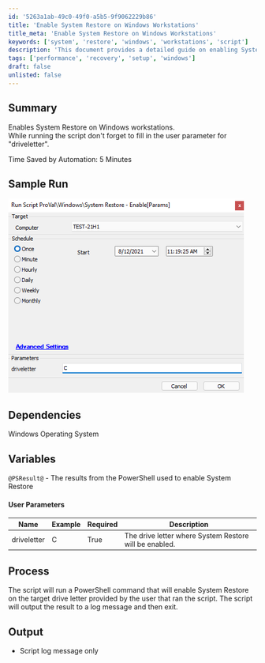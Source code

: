 ```yaml
---
id: '5263a1ab-49c0-49f0-a5b5-9f9062229b86'
title: 'Enable System Restore on Windows Workstations'
title_meta: 'Enable System Restore on Windows Workstations'
keywords: ['system', 'restore', 'windows', 'workstations', 'script']
description: 'This document provides a detailed guide on enabling System Restore on Windows workstations using a PowerShell script. It covers user parameters, dependencies, and the process involved in executing the script, along with the expected output.'
tags: ['performance', 'recovery', 'setup', 'windows']
draft: false
unlisted: false
---
```

## Summary

Enables System Restore on Windows workstations.  
While running the script don't forget to fill in the user parameter for "driveletter".  

Time Saved by Automation: 5 Minutes

## Sample Run

![Sample Run](../../../static/img/System-Restore---Enable/image_1.png)

## Dependencies

Windows Operating System

## Variables

`@PSResult@` - The results from the PowerShell used to enable System Restore

#### User Parameters

| Name        | Example | Required | Description                                         |
|-------------|---------|----------|-----------------------------------------------------|
| driveletter | C       | True     | The drive letter where System Restore will be enabled. |

## Process

The script will run a PowerShell command that will enable System Restore on the target drive letter provided by the user that ran the script. The script will output the result to a log message and then exit.

## Output

- Script log message only












